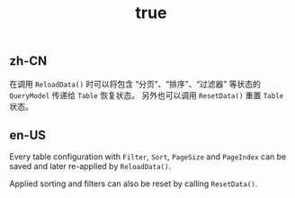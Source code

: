 ﻿---
order: 6.7
title:
  en-US: Restore Query State
  zh-CN: 筛选状态
---

## zh-CN

在调用 `ReloadData()` 时可以将包含 “分页”、“排序”、“过滤器” 等状态的 `QueryModel` 传递给 `Table` 恢复状态。
另外也可以调用 `ResetData()` 重置 `Table` 状态。

## en-US

Every table configuration with `Filter`, `Sort`, `PageSize` and `PageIndex` can be saved and later re-applied by `ReloadData()`. 

Applied sorting and filters can also be reset by calling `ResetData()`.
